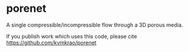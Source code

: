 # porenet

A single compressible/incompressible flow through a 3D porous media.

If you publish work which uses this code, please cite  
https://github.com/kvmkrao/porenet
